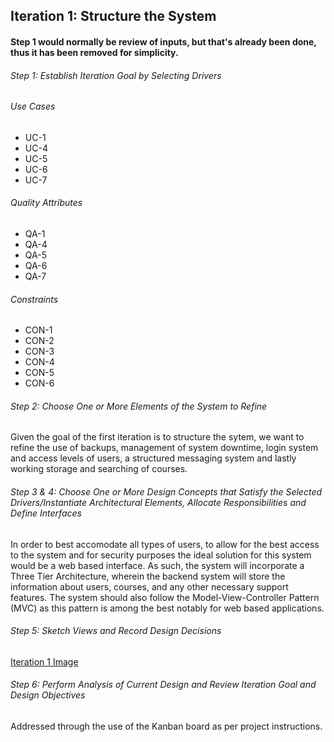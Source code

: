 ## Iteration 1: Structure the System

#### Step 1 would normally be review of inputs, but that's already been done, thus it has been removed for simplicity.  

###### Step 1: Establish Iteration Goal by Selecting Drivers  
###### Use Cases
* UC-1
* UC-4
* UC-5
* UC-6
* UC-7
###### Quality Attributes
* QA-1
* QA-4
* QA-5
* QA-6
* QA-7
###### Constraints
* CON-1
* CON-2
* CON-3
* CON-4
* CON-5
* CON-6
###### Step 2: Choose One or More Elements of the System to Refine    
Given the goal of the first iteration is to structure the sytem, we want to refine the use of backups, management of system downtime, login system and access levels of users, a structured messaging system and lastly working storage and searching of courses.   
###### Step 3 & 4: Choose One or More Design Concepts that Satisfy the Selected Drivers/Instantiate Architectural Elements, Allocate Responsibilities and Define Interfaces   
In order to best accomodate all types of users, to allow for the best access to the system and for security purposes the ideal solution for this system would be a web based interface.
As such, the system will incorporate a Three Tier Architecture, wherein the backend system will store the information about users, courses, and any other necessary support features.
The system should also follow the Model-View-Controller Pattern (MVC) as this pattern is among the best notably for web based applications. 

###### Step 5: Sketch Views and Record Design Decisions
[Iteration 1 Image](Iteration1.PNG)

###### Step 6: Perform Analysis of Current Design and Review Iteration Goal and Design Objectives  
Addressed through the use of the Kanban board as per project instructions.
